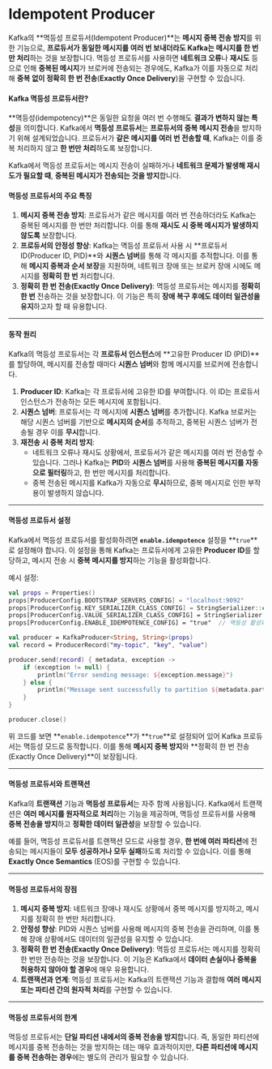 # Idempotent Producer

Kafka의 \*\*멱등성 프로듀서(Idempotent Producer)\*\*는 **메시지 중복 전송 방지**를 위한 기능으로, **프로듀서가 동일한 메시지를 여러 번 보내더라도 Kafka는 메시지를 한 번만 처리**하는 것을 보장합니다. 멱등성 프로듀서를 사용하면 **네트워크 오류**나 **재시도** 등으로 인해 **중복된 메시지**가 브로커에 전송되는 경우에도, Kafka가 이를 자동으로 처리해 **중복 없이 정확히 한 번 전송**(**Exactly Once Delivery**)을 구현할 수 있습니다.

#### Kafka 멱등성 프로듀서란?

\*\*멱등성(idempotency)\*\*은 동일한 요청을 여러 번 수행해도 **결과가 변하지 않는 특성**을 의미합니다. Kafka에서 **멱등성 프로듀서**는 **프로듀서의 중복 메시지 전송**을 방지하기 위해 설계되었습니다. 프로듀서가 **같은 메시지를 여러 번 전송할 때**, Kafka는 이를 중복 처리하지 않고 **한 번만 처리**하도록 보장합니다.

Kafka에서 멱등성 프로듀서는 메시지 전송이 실패하거나 **네트워크 문제가 발생해 재시도가 필요할 때**, **중복된 메시지가 전송되는 것을 방지**합니다.

#### 멱등성 프로듀서의 주요 특징

1. **메시지 중복 전송 방지**: 프로듀서가 같은 메시지를 여러 번 전송하더라도 Kafka는 중복된 메시지를 한 번만 처리합니다. 이를 통해 **재시도 시 중복 메시지가 발생하지 않도록** 보장합니다.
2. **프로듀서의 안정성 향상**: Kafka는 멱등성 프로듀서 사용 시 \*\*프로듀서 ID(Producer ID, PID)\*\*와 **시퀀스 넘버**를 통해 각 메시지를 추적합니다. 이를 통해 **메시지 중복과 순서 보장**을 지원하며, 네트워크 장애 또는 브로커 장애 시에도 메시지를 **정확히 한 번** 처리합니다.
3. **정확히 한 번 전송(Exactly Once Delivery)**: 멱등성 프로듀서는 메시지를 **정확히 한 번** 전송하는 것을 보장합니다. 이 기능은 특히 **장애 복구 후에도 데이터 일관성을 유지**하고자 할 때 유용합니다.

***

#### 동작 원리

Kafka의 멱등성 프로듀서는 각 **프로듀서 인스턴스**에 \*\*고유한 Producer ID (PID)\*\*를 할당하여, 메시지를 전송할 때마다 **시퀀스 넘버**와 함께 메시지를 브로커에 전송합니다.

1. **Producer ID**: Kafka는 각 프로듀서에 고유한 ID를 부여합니다. 이 ID는 프로듀서 인스턴스가 전송하는 모든 메시지에 포함됩니다.
2. **시퀀스 넘버**: 프로듀서는 각 메시지에 **시퀀스 넘버**를 추가합니다. Kafka 브로커는 해당 시퀀스 넘버를 기반으로 **메시지의 순서**를 추적하고, 중복된 시퀀스 넘버가 전송될 경우 이를 **무시**합니다.
3. **재전송 시 중복 처리 방지**:
   * 네트워크 오류나 재시도 상황에서, 프로듀서가 같은 메시지를 여러 번 전송할 수 있습니다. 그러나 Kafka는 **PID**와 **시퀀스 넘버**를 사용해 **중복된 메시지를 자동으로 필터링**하고, 한 번만 메시지를 처리합니다.
   * 중복 전송된 메시지를 Kafka가 자동으로 **무시**하므로, 중복 메시지로 인한 부작용이 발생하지 않습니다.

***

#### 멱등성 프로듀서 설정

Kafka에서 멱등성 프로듀서를 활성화하려면 **`enable.idempotence`** 설정을 \*\*`true`\*\*로 설정해야 합니다. 이 설정을 통해 Kafka는 프로듀서에게 고유한 **Producer ID**를 할당하고, 메시지 전송 시 **중복 메시지를 방지**하는 기능을 활성화합니다.

예시 설정:

```kotlin
val props = Properties()
props[ProducerConfig.BOOTSTRAP_SERVERS_CONFIG] = "localhost:9092"
props[ProducerConfig.KEY_SERIALIZER_CLASS_CONFIG] = StringSerializer::class.java.name
props[ProducerConfig.VALUE_SERIALIZER_CLASS_CONFIG] = StringSerializer::class.java.name
props[ProducerConfig.ENABLE_IDEMPOTENCE_CONFIG] = "true"  // 멱등성 활성화

val producer = KafkaProducer<String, String>(props)
val record = ProducerRecord("my-topic", "key", "value")

producer.send(record) { metadata, exception ->
    if (exception != null) {
        println("Error sending message: ${exception.message}")
    } else {
        println("Message sent successfully to partition ${metadata.partition()}, offset ${metadata.offset()}")
    }
}

producer.close()
```

위 코드를 보면 \*\*`enable.idempotence`\*\*가 \*\*`true`\*\*로 설정되어 있어 Kafka 프로듀서는 멱등성 모드로 동작합니다. 이를 통해 **메시지 중복 방지**와 \*\*정확히 한 번 전송(Exactly Once Delivery)\*\*이 보장됩니다.

***

#### 멱등성 프로듀서와 트랜잭션

Kafka의 **트랜잭션** 기능과 **멱등성 프로듀서**는 자주 함께 사용됩니다. Kafka에서 트랜잭션은 **여러 메시지를 원자적으로 처리**하는 기능을 제공하며, 멱등성 프로듀서를 사용해 **중복 전송을 방지**하고 **정확한 데이터 일관성**을 보장할 수 있습니다.

예를 들어, 멱등성 프로듀서를 트랜잭션 모드로 사용할 경우, **한 번에 여러 파티션**에 전송되는 메시지들이 **모두 성공하거나 모두 실패**하도록 처리할 수 있습니다. 이를 통해 **Exactly Once Semantics** (EOS)를 구현할 수 있습니다.

***

#### 멱등성 프로듀서의 장점

1. **메시지 중복 방지**: 네트워크 장애나 재시도 상황에서 중복 메시지를 방지하고, 메시지를 정확히 한 번만 처리합니다.
2. **안정성 향상**: PID와 시퀀스 넘버를 사용해 메시지의 중복 전송을 관리하며, 이를 통해 장애 상황에서도 데이터의 일관성을 유지할 수 있습니다.
3. **정확히 한 번 전송(Exactly Once Delivery)**: 멱등성 프로듀서는 메시지를 정확히 한 번만 전송하는 것을 보장합니다. 이 기능은 Kafka에서 **데이터 손실이나 중복을 허용하지 않아야 할 경우**에 매우 유용합니다.
4. **트랜잭션과 연계**: 멱등성 프로듀서는 Kafka의 트랜잭션 기능과 결합해 **여러 메시지 또는 파티션 간의 원자적 처리**를 구현할 수 있습니다.

***

#### 멱등성 프로듀서의 한계

멱등성 프로듀서는 **단일 파티션 내에서의 중복 전송을 방지**합니다. 즉, 동일한 파티션에 메시지를 중복 전송하는 것을 방지하는 데는 매우 효과적이지만, **다른 파티션에 메시지를 중복 전송하는 경우**에는 별도의 관리가 필요할 수 있습니다.
